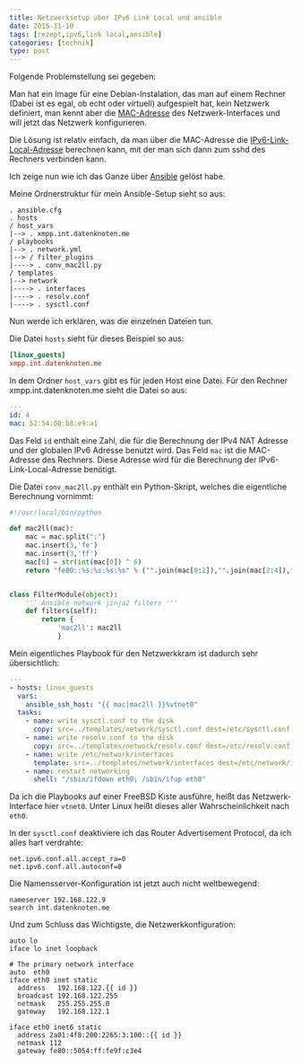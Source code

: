 ```yaml
---
title: Netzwerksetup über IPv6 Link Local und ansible
date: 2015-11-10
tags: [rezept,ipv6,link local,ansible]
categories: [technik]
type: post
---
```


Folgende Problemstellung sei gegeben:

Man hat ein Image für eine Debian-Instalation, das man auf einem Rechner (Dabei ist es egal, ob echt oder virtuell) aufgespielt hat, kein Netzwerk definiert, man kennt aber die [MAC-Adresse](https://de.wikipedia.org/wiki/MAC-Adresse) des Netzwerk-Interfaces und will jetzt das Netzwerk konfigurieren.

Die Lösung ist relativ einfach, da man über die MAC-Adresse die [IPv6-Link-Local-Adresse](https://de.wikipedia.org/wiki/IPv6#Link-Local-Adressen) berechnen kann, mit der man sich dann zum sshd des Rechners verbinden kann.

Ich zeige nun wie ich das Ganze über [Ansible](http://www.ansible.com/) gelöst habe.

Meine Ordnerstruktur für mein Ansible-Setup sieht so aus:


```shell
. ansible.cfg
. hosts
/ host_vars
|--> . xmpp.int.datenknoten.me
/ playbooks
|--> . network.yml
|--> / filter_plugins
|----> . conv_mac2ll.py
/ templates
|--> network
|----> . interfaces
|----> . resolv.conf
|----> . sysctl.conf
```

Nun werde ich erklären, was die einzelnen Dateien tun.

Die Datei `hosts` sieht für dieses Beispiel so aus:

```ini
[linux_guests]
xmpp.int.datenknoten.me
```

In dem Ordner `host_vars` gibt es für jeden Host eine Datei. Für den Rechner xmpp.int.datenknoten.me sieht die Datei so aus:

```yaml
---
id: 4
mac: 52:54:00:b8:e9:a1
```

Das Feld `id` enthält eine Zahl, die für die Berechnung der IPv4 NAT Adresse und der globalen IPv6 Adresse benutzt wird. Das Feld `mac` ist die MAC-Adresse des Rechners. Diese Adresse wird für die Berechnung der IPv6-Link-Local-Adresse benötigt.

Die Datei `conv_mac2ll.py` enthält ein Python-Skript, welches die eigentliche Berechnung vornimmt:

```python
#!/usr/local/bin/python

def mac2ll(mac):
    mac = mac.split(":")
    mac.insert(3,'fe')
    mac.insert(3,'ff')
    mac[0] = str(int(mac[0]) ^ 6)
    return "fe80::%s:%s:%s:%s" % ("".join(mac[0:2]),"".join(mac[2:4]),"".join(mac[4:6]),"".join(mac[6:8]))


class FilterModule(object):
    ''' Ansible network jinja2 filters '''
    def filters(self):
        return {
            'mac2ll': mac2ll
            }
```

Mein eigentliches Playbook für den Netzwerkkram ist dadurch sehr übersichtlich:

```yaml
---
- hosts: linux_guests
  vars:
    ansible_ssh_host: "{{ mac|mac2ll }}%vtnet0"
  tasks:
    - name: write sysctl.conf to the disk
      copy: src=../templates/network/sysctl.conf dest=/etc/sysctl.conf
    - name: write resolv.conf to the disk
      copy: src=../templates/network/resolv.conf dest=/etc/resolv.conf
    - name: write /etc/network/interfaces
      template: src=../templates/network/interfaces dest=/etc/network/interfaces
    - name: restart networking
      shell: "/sbin/ifdown eth0; /sbin/ifup eth0"

```

Da ich die Playbooks auf einer FreeBSD Kiste ausführe, heißt das Netzwerk-Interface hier `vtnet0`. Unter Linux heißt dieses aller Wahrscheinlichkeit nach `eth0`.

In der `sysctl.conf` deaktiviere ich das Router Advertisement Protocol, da ich alles hart verdrahte:

```shell
net.ipv6.conf.all.accept_ra=0
net.ipv6.conf.all.autoconf=0
```

Die Namensserver-Konfiguration ist jetzt auch nicht weltbewegend:

```shell
nameserver 192.168.122.9
search int.datenknoten.me
```

Und zum Schluss das Wichtigste, die Netzwerkkonfiguration:

```shell
auto lo
iface lo inet loopback

# The primary network interface
auto  eth0
iface eth0 inet static
  address   192.168.122.{{ id }}
  broadcast 192.168.122.255
  netmask   255.255.255.0
  gateway   192.168.122.1

iface eth0 inet6 static
  address 2a01:4f8:200:2265:3:100::{{ id }}
  netmask 112
  gateway fe80::5054:ff:fe9f:c3e4
```
